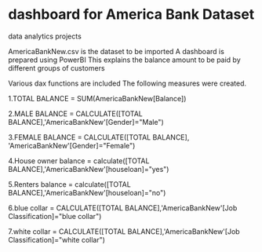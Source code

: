 # dashboard for America Bank Dataset
data analytics projects 

AmericaBankNew.csv is the dataset to be imported
A dashboard is prepared using PowerBI 
This explains the balance amount to be paid by different groups of customers 

Various dax functions are included
The following measures were created.

1.TOTAL BALANCE = SUM(AmericaBankNew[Balance])

2.MALE BALANCE = CALCULATE([TOTAL BALANCE],'AmericaBankNew'[Gender]="Male")

3.FEMALE BALANCE = CALCULATE([TOTAL BALANCE], 'AmericaBankNew'[Gender]="Female")

4.House owner balance = calculate([TOTAL BALANCE],'AmericaBankNew'[houseloan]="yes")

5.Renters balance = calculate([TOTAL BALANCE],'AmericaBankNew'[houseloan]="no")

6.blue collar = CALCULATE([TOTAL BALANCE],'AmericaBankNew'[Job Classification]="blue collar")

7.white collar = CALCULATE([TOTAL BALANCE],'AmericaBankNew'[Job Classification]="white collar")

